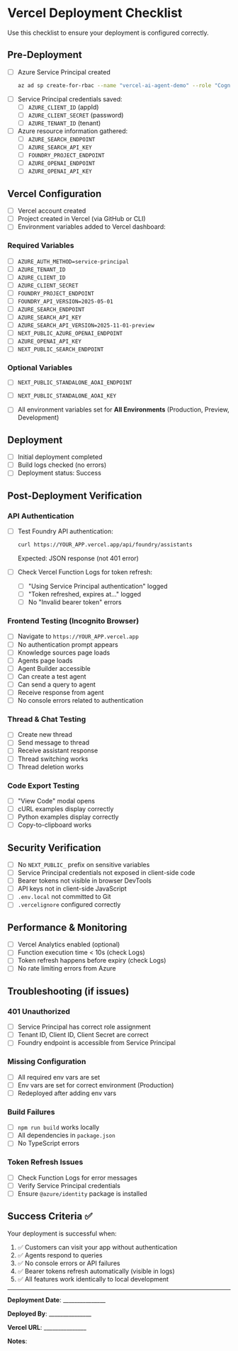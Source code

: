 # Vercel Deployment Checklist

Use this checklist to ensure your deployment is configured correctly.

## Pre-Deployment

- [ ] Azure Service Principal created
  ```bash
  az ad sp create-for-rbac --name "vercel-ai-agent-demo" --role "Cognitive Services User" --scopes /subscriptions/SUB_ID/resourceGroups/RG_NAME
  ```
- [ ] Service Principal credentials saved:
  - [ ] `AZURE_CLIENT_ID` (appId)
  - [ ] `AZURE_CLIENT_SECRET` (password)
  - [ ] `AZURE_TENANT_ID` (tenant)

- [ ] Azure resource information gathered:
  - [ ] `AZURE_SEARCH_ENDPOINT`
  - [ ] `AZURE_SEARCH_API_KEY`
  - [ ] `FOUNDRY_PROJECT_ENDPOINT`
  - [ ] `AZURE_OPENAI_ENDPOINT`
  - [ ] `AZURE_OPENAI_API_KEY`

## Vercel Configuration

- [ ] Vercel account created
- [ ] Project created in Vercel (via GitHub or CLI)
- [ ] Environment variables added to Vercel dashboard:

### Required Variables
- [ ] `AZURE_AUTH_METHOD=service-principal`
- [ ] `AZURE_TENANT_ID`
- [ ] `AZURE_CLIENT_ID`
- [ ] `AZURE_CLIENT_SECRET`
- [ ] `FOUNDRY_PROJECT_ENDPOINT`
- [ ] `FOUNDRY_API_VERSION=2025-05-01`
- [ ] `AZURE_SEARCH_ENDPOINT`
- [ ] `AZURE_SEARCH_API_KEY`
- [ ] `AZURE_SEARCH_API_VERSION=2025-11-01-preview`
- [ ] `NEXT_PUBLIC_AZURE_OPENAI_ENDPOINT`
- [ ] `AZURE_OPENAI_API_KEY`
- [ ] `NEXT_PUBLIC_SEARCH_ENDPOINT`

### Optional Variables
- [ ] `NEXT_PUBLIC_STANDALONE_AOAI_ENDPOINT`
- [ ] `NEXT_PUBLIC_STANDALONE_AOAI_KEY`

- [ ] All environment variables set for **All Environments** (Production, Preview, Development)

## Deployment

- [ ] Initial deployment completed
- [ ] Build logs checked (no errors)
- [ ] Deployment status: Success

## Post-Deployment Verification

### API Authentication
- [ ] Test Foundry API authentication:
  ```bash
  curl https://YOUR_APP.vercel.app/api/foundry/assistants
  ```
  Expected: JSON response (not 401 error)

- [ ] Check Vercel Function Logs for token refresh:
  - [ ] "Using Service Principal authentication" logged
  - [ ] "Token refreshed, expires at..." logged
  - [ ] No "Invalid bearer token" errors

### Frontend Testing (Incognito Browser)
- [ ] Navigate to `https://YOUR_APP.vercel.app`
- [ ] No authentication prompt appears
- [ ] Knowledge sources page loads
- [ ] Agents page loads
- [ ] Agent Builder accessible
- [ ] Can create a test agent
- [ ] Can send a query to agent
- [ ] Receive response from agent
- [ ] No console errors related to authentication

### Thread & Chat Testing
- [ ] Create new thread
- [ ] Send message to thread
- [ ] Receive assistant response
- [ ] Thread switching works
- [ ] Thread deletion works

### Code Export Testing
- [ ] "View Code" modal opens
- [ ] cURL examples display correctly
- [ ] Python examples display correctly
- [ ] Copy-to-clipboard works

## Security Verification

- [ ] No `NEXT_PUBLIC_` prefix on sensitive variables
- [ ] Service Principal credentials not exposed in client-side code
- [ ] Bearer tokens not visible in browser DevTools
- [ ] API keys not in client-side JavaScript
- [ ] `.env.local` not committed to Git
- [ ] `.vercelignore` configured correctly

## Performance & Monitoring

- [ ] Vercel Analytics enabled (optional)
- [ ] Function execution time < 10s (check Logs)
- [ ] Token refresh happens before expiry (check Logs)
- [ ] No rate limiting errors from Azure

## Troubleshooting (if issues)

### 401 Unauthorized
- [ ] Service Principal has correct role assignment
- [ ] Tenant ID, Client ID, Client Secret are correct
- [ ] Foundry endpoint is accessible from Service Principal

### Missing Configuration
- [ ] All required env vars are set
- [ ] Env vars are set for correct environment (Production)
- [ ] Redeployed after adding env vars

### Build Failures
- [ ] `npm run build` works locally
- [ ] All dependencies in `package.json`
- [ ] No TypeScript errors

### Token Refresh Issues
- [ ] Check Function Logs for error messages
- [ ] Verify Service Principal credentials
- [ ] Ensure `@azure/identity` package is installed

## Success Criteria ✅

Your deployment is successful when:

1. ✅ Customers can visit your app without authentication
2. ✅ Agents respond to queries
3. ✅ No console errors or API failures
4. ✅ Bearer tokens refresh automatically (visible in logs)
5. ✅ All features work identically to local development

---

**Deployment Date**: _______________

**Deployed By**: _______________

**Vercel URL**: _______________

**Notes**:
